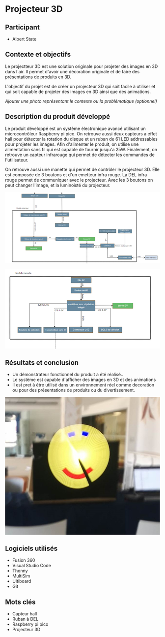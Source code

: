 # Projecteur 3D

## Participant

- Albert State
## Contexte et objectifs

Le projectteur 3D est une solution originale pour projeter des images en 3D dans l'air. Il permet d'avoir
une décoration originale et de faire des présentations de produits en 3D.

L'objectif du projet est de créer un projecteur 3D qui soit facile à utiliser et qui soit capable de projeter
des images en 3D ainsi que des animations.

*Ajouter une photo représentant le contexte ou la problématique (optionnel)*

## Description du produit développé

Le produit développé est un système électronique avancé utilisant un microcontrôleur Raspberry pi pico. On retrouve aussi 
deux capteurs a effet hall pour détecter la rotation du disque et un ruban de 61 LED addressables pour projeter les images. Afin d'alimenter le produit, on utilise une alimentation sans fil qui est capable de fournir jusqu'a 25W. Finalement, on retrouve un capteur infrarouge qui permet de détecter les commandes de l'utilisateur.

On retrouve aussi une manette qui permet de contrôler le projecteur 3D. Elle est composée de 3 boutons et d'un emetteur infra rouge. La DEL infra rouge permet de communiquer avec le projecteur. Avec les 3 boutons on peut changer l'image, et la luminoisté du projecteur.



![shema manette](/Schema_bloc_et_principe/projecteur_bloc.png)



![shema manette](/Schema_bloc_et_principe/manette_bloc.png)

## Résultats et conclusion

- Un démonstrateur fonctionnel du produit a été réalisé..
- Le système est capable d'afficher des images en 3D et des animations
- Il est pret à être utilisé dans un environnement réel comme decoration ou pour des présentations de produits ou du divertissement.






![shema manette](/photos/projet/smiley.jpg)








## Logiciels utilisés

- Fusion 360
- Visual Studio Code
- Thonny
- MultiSim
- Ultiboard
- Git


## Mots clés

- Capteur hall
- Ruban à DEL
- Raspberry pi pico
- Projecteur 3D

